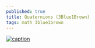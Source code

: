```yaml
---
published: true
title: Quaternions (3Blue1Brown)
tags: math 3blue1brown
---
```

[![caption](https://img.youtube.com/vi/d4EgbgTm0Bg/0.jpg)](https://www.youtube.com/watch?v=d4EgbgTm0Bg)
